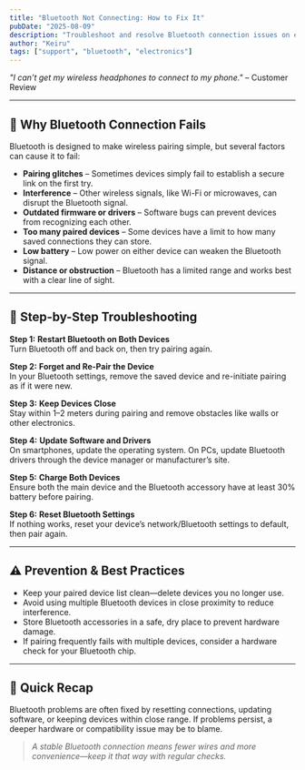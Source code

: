 ```yaml
---
title: "Bluetooth Not Connecting: How to Fix It"
pubDate: "2025-08-09"
description: "Troubleshoot and resolve Bluetooth connection issues on electronic devices."
author: "Keiru"
tags: ["support", "bluetooth", "electronics"]
---
```


_"I can’t get my wireless headphones to connect to my phone."_ – Customer Review

---

## 📶 Why Bluetooth Connection Fails

Bluetooth is designed to make wireless pairing simple, but several factors can cause it to fail:

- **Pairing glitches** – Sometimes devices simply fail to establish a secure link on the first try.
- **Interference** – Other wireless signals, like Wi-Fi or microwaves, can disrupt the Bluetooth signal.
- **Outdated firmware or drivers** – Software bugs can prevent devices from recognizing each other.
- **Too many paired devices** – Some devices have a limit to how many saved connections they can store.
- **Low battery** – Low power on either device can weaken the Bluetooth signal.
- **Distance or obstruction** – Bluetooth has a limited range and works best with a clear line of sight.

---

## 🧭 Step-by-Step Troubleshooting

**Step 1:** **Restart Bluetooth on Both Devices**  
Turn Bluetooth off and back on, then try pairing again.

**Step 2:** **Forget and Re-Pair the Device**  
In your Bluetooth settings, remove the saved device and re-initiate pairing as if it were new.

**Step 3:** **Keep Devices Close**  
Stay within 1–2 meters during pairing and remove obstacles like walls or other electronics.

**Step 4:** **Update Software and Drivers**  
On smartphones, update the operating system. On PCs, update Bluetooth drivers through the device manager or manufacturer’s site.

**Step 5:** **Charge Both Devices**  
Ensure both the main device and the Bluetooth accessory have at least 30% battery before pairing.

**Step 6:** **Reset Bluetooth Settings**  
If nothing works, reset your device’s network/Bluetooth settings to default, then pair again.

---

## ⚠️ Prevention & Best Practices

- Keep your paired device list clean—delete devices you no longer use.
- Avoid using multiple Bluetooth devices in close proximity to reduce interference.
- Store Bluetooth accessories in a safe, dry place to prevent hardware damage.
- If pairing frequently fails with multiple devices, consider a hardware check for your Bluetooth chip.

---

## 📌 Quick Recap

Bluetooth problems are often fixed by resetting connections, updating software, or keeping devices within close range. If problems persist, a deeper hardware or compatibility issue may be to blame.

> _A stable Bluetooth connection means fewer wires and more convenience—keep it that way with regular checks._
